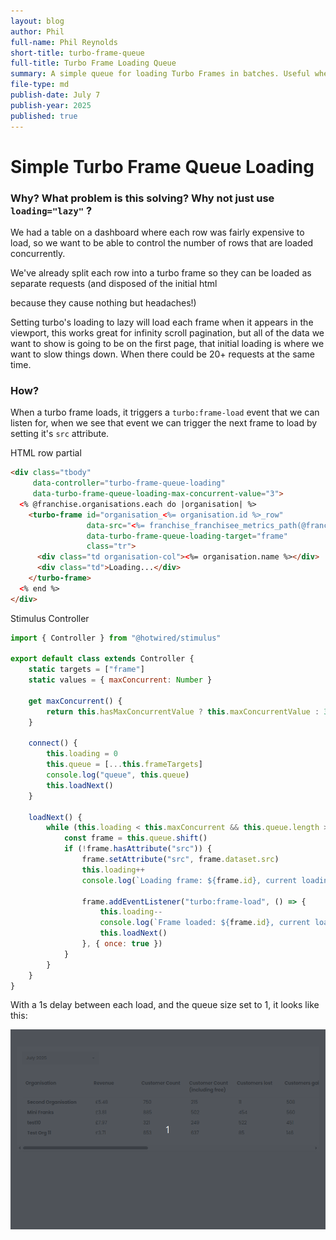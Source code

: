 ```yaml
---
layout: blog
author: Phil
full-name: Phil Reynolds
short-title: turbo-frame-queue
full-title: Turbo Frame Loading Queue
summary: A simple queue for loading Turbo Frames in batches. Useful when loading="lazy" will send too many requests.
file-type: md
publish-date: July 7
publish-year: 2025
published: true
---
```

# Simple Turbo Frame Queue Loading

### Why? What problem is this solving? Why not just use `loading="lazy"` ?

We had a table on a dashboard where each row was fairly expensive to load, so we want to be able to control the number of rows that are loaded concurrently.

We've already split each row into a turbo frame so they can be loaded as separate requests (and disposed of the initial html <table> because they cause nothing but headaches!)

Setting turbo's loading to lazy will load each frame when it appears in the viewport, this works great for infinity scroll pagination, but all of the data we want to show is going to be on the first page, that initial loading is where we want to slow things down. When there could be 20+ requests at the same time.

### How?

When a turbo frame loads, it triggers a `turbo:frame-load` event that we can listen for, when we see that event we can trigger the next frame to load by setting it's `src` attribute.

HTML row partial
``` html
<div class="tbody"
     data-controller="turbo-frame-queue-loading"
     data-turbo-frame-queue-loading-max-concurrent-value="3">
  <% @franchise.organisations.each do |organisation| %>
    <turbo-frame id="organisation_<%= organisation.id %>_row"
                 data-src="<%= franchise_franchisee_metrics_path(@franchise, organisation_id: organisation.id, date_month: params[:date_month]) %>"
                 data-turbo-frame-queue-loading-target="frame"
                 class="tr">
      <div class="td organisation-col"><%= organisation.name %></div>
      <div class="td">Loading...</div>
    </turbo-frame>
  <% end %>
</div>
```

Stimulus Controller
``` js
import { Controller } from "@hotwired/stimulus"

export default class extends Controller {
    static targets = ["frame"]
    static values = { maxConcurrent: Number }

    get maxConcurrent() {
        return this.hasMaxConcurrentValue ? this.maxConcurrentValue : 3
    }

    connect() {
        this.loading = 0
        this.queue = [...this.frameTargets]
        console.log("queue", this.queue)
        this.loadNext()
    }

    loadNext() {
        while (this.loading < this.maxConcurrent && this.queue.length > 0) {
            const frame = this.queue.shift()
            if (!frame.hasAttribute("src")) {
                frame.setAttribute("src", frame.dataset.src)
                this.loading++
                console.log(`Loading frame: ${frame.id}, current loading count: ${this.loading}`)

                frame.addEventListener("turbo:frame-load", () => {
                    this.loading--
                    console.log(`Frame loaded: ${frame.id}, current loading count: ${this.loading}`)
                    this.loadNext()
                }, { once: true })
            }
        }
    }
}

```

With a 1s delay between each load, and the queue size set to 1, it looks like this:

![Turbo Frame Loading Queue Gif](/assets/images/turbo-frame-queue.gif)

